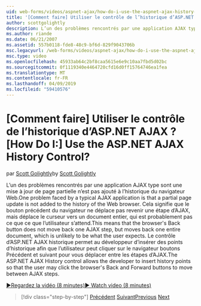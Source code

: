 ```yaml
---
uid: web-forms/videos/aspnet-ajax/how-do-i-use-the-aspnet-ajax-history-control
title: '[Comment faire] Utiliser le contrôle de l’historique d’ASP.NET AJAX ? | Microsoft Docs'
author: scottgolightly
description: L’un des problèmes rencontrés par une application AJAX type sont une mise à jour de page partielle n’est pas ajouté à l’historique du navigateur Web. Cela signifie que B. du navigateur...
ms.author: riande
ms.date: 06/21/2007
ms.assetid: 557b0118-fde8-48c9-bf6d-829f9043706b
msc.legacyurl: /web-forms/videos/aspnet-ajax/how-do-i-use-the-aspnet-ajax-history-control
msc.type: video
ms.openlocfilehash: 45933ab64c2bf8caa5615e6e9c10aa7fbd5d02bc
ms.sourcegitcommit: 0f1119340e4464720cfd16d0ff15764746ea1fea
ms.translationtype: MT
ms.contentlocale: fr-FR
ms.lasthandoff: 04/09/2019
ms.locfileid: "59410576"
---
```

# <a name="how-do-i-use-the-aspnet-ajax-history-control"></a><span data-ttu-id="33c1f-105">[Comment faire] Utiliser le contrôle de l’historique d’ASP.NET AJAX ?</span><span class="sxs-lookup"><span data-stu-id="33c1f-105">[How Do I:] Use the ASP.NET AJAX History Control?</span></span>

<span data-ttu-id="33c1f-106">par [Scott Golightly](https://github.com/scottgolightly)</span><span class="sxs-lookup"><span data-stu-id="33c1f-106">by [Scott Golightly](https://github.com/scottgolightly)</span></span>

<span data-ttu-id="33c1f-107">L’un des problèmes rencontrés par une application AJAX type sont une mise à jour de page partielle n’est pas ajouté à l’historique du navigateur Web.</span><span class="sxs-lookup"><span data-stu-id="33c1f-107">One problem faced by a typical AJAX application is that a partial page update is not added to the history of the Web browser.</span></span> <span data-ttu-id="33c1f-108">Cela signifie que le bouton précédent du navigateur ne déplace pas revenir une étape d’AJAX, mais déplace le curseur vers un document entier, qui est probablement pas ce que ce que l’utilisateur s’attend.</span><span class="sxs-lookup"><span data-stu-id="33c1f-108">This means that the browser's Back button does not move back one AJAX step, but moves back one entire document, which is unlikely to be what the user expects.</span></span> <span data-ttu-id="33c1f-109">Le contrôle d’ASP.NET AJAX historique permet au développeur d’insérer des points d’historique afin que l’utilisateur peut cliquer sur le navigateur boutons Précédent et suivant pour vous déplacer entre les étapes d’AJAX.</span><span class="sxs-lookup"><span data-stu-id="33c1f-109">The ASP.NET AJAX History control allows the developer to insert history points so that the user may click the browser's Back and Forward buttons to move between AJAX steps.</span></span>

[<span data-ttu-id="33c1f-110">&#9654;Regardez la vidéo (8 minutes)</span><span class="sxs-lookup"><span data-stu-id="33c1f-110">&#9654; Watch video (8 minutes)</span></span>](https://channel9.msdn.com/Blogs/ASP-NET-Site-Videos/how-do-i-use-the-aspnet-ajax-history-control)

> [!div class="step-by-step"]
> <span data-ttu-id="33c1f-111">[Précédent](how-do-i-use-the-aspnet-ajax-updateprogress-control.md)
> [Suivant](how-do-i-implement-the-ajax-after-processing-pattern.md)</span><span class="sxs-lookup"><span data-stu-id="33c1f-111">[Previous](how-do-i-use-the-aspnet-ajax-updateprogress-control.md)
[Next](how-do-i-implement-the-ajax-after-processing-pattern.md)</span></span>
